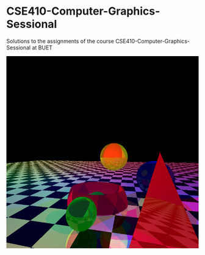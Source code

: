# CSE410-Computer-Graphics-Sessional
Solutions to the assignments of the course CSE410-Computer-Graphics-Sessional at BUET

<img src="4. Offline-3/output.bmp" alt="Ray Tracing">
